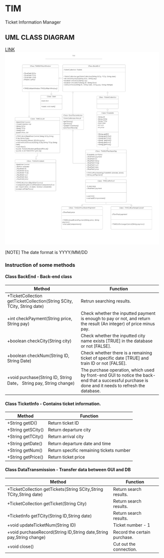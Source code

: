 # TIM

Ticket Information Manager

## UML CLASS DIAGRAM
[LINK](https://www.lucidchart.com/invitations/accept/94408bc6-9124-4f77-ad66-c5bef60a92b4)
![image](https://github.com/LeeYatSan/TIM/blob/master/TIM.svg)

[NOTE] The date format is YYYY/MM/DD

### Instruction of some methods

#### Class BackEnd - Back-end class
 
|     Method      |  Function  |
| ----------------------- | ------------- |
| +TicketCollection getTicketCollection(String SCity, TCity, String date)    | Retrun searching results. |
| +int checkPayment(String price, String pay)    | Check whether the inputted payment is enough to pay or not, and return the result (An integer) of price minus pay.  |
| +boolean checkCity(String city) | Check whether the inputted city name exists [TRUE] in the database or not [FALSE]. |
| +boolean checkNum(String ID, String Date) | Check whether there is a remaining ticket of specific date [TRUE] and train ID or not [FALSE]. |
| +void purchase(String ID, String Date， String pay, String change) | The purchase operation, which used by front-end GUI to notice the back-end that a successful purchase is done and it needs to refresh the database.  |


#### Class TicketInfo - Contains ticket information.
 
|     Method         |  Function  |
| ---------------    | ------------- |
| +String getID()    | Return ticket ID |
| +String getSCity() | Return departure city |
| +String getTCity() | Return arrival city |
| +String getDate()  | Return departure date and time |
| +String getNum()   | Return specific remaining tickets number |
| +String getPrice() | Return ticket price |

#### Class DataTransmission - Transfer data between GUI and DB
|     Method         |  Function  |
| ---------------    | ------------- |
| +TicketCollection getTickets(String SCity,String TCity,String date)    | Return search results. |
| +TicketCollection getTicket(String City) | Return search results. |
| +TicketInfo getTCity(String ID,String date) | Return search results. |
| +void updateTicketNum(String ID)  | Ticket number - 1 |
| +void purchaseRecord(String ID,String date,String pay,String change)   | Record the certain purchase. |
| +void close() | Cut out the connection. |

